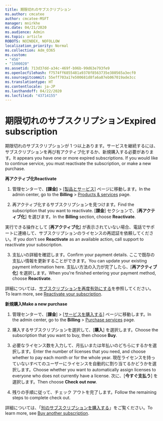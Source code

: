 ```yaml
---
title: 期限切れのサブスクリプション
ms.author: cmcatee
author: cmcatee-MSFT
manager: mnirkhe
ms.date: 04/21/2020
ms.audience: Admin
ms.topic: article
ROBOTS: NOINDEX, NOFOLLOW
localization_priority: Normal
ms.collection: Adm_O365
ms.custom:
- "456"
- "1500020"
ms.assetid: 713d37dd-a34c-469f-b96b-99d63e793fe9
ms.openlocfilehash: f7574ff6855481a9378f8563735e380565a3ecf0
ms.sourcegitcommit: 55eff703a17e500681d8fa6a87eb067019ade3cc
ms.translationtype: HT
ms.contentlocale: ja-JP
ms.lasthandoff: 04/22/2020
ms.locfileid: "43714155"
---
```

# <a name="expired-subscription"></a><span data-ttu-id="94a46-102">期限切れのサブスクリプション</span><span class="sxs-lookup"><span data-stu-id="94a46-102">Expired subscription</span></span>

<span data-ttu-id="94a46-p101">期限切れのサブスクリプションが 1 つ以上あります。サービスを継続するには、サブスクリプションを再び有アクティブ化するか、新規購入する必要があります。</span><span class="sxs-lookup"><span data-stu-id="94a46-p101">It appears you have one or more expired subscriptions. If you would like to continue service, you must reactivate the subscription, or make a new purchase.</span></span>
  
<span data-ttu-id="94a46-105">**再アクティブ化**</span><span class="sxs-lookup"><span data-stu-id="94a46-105">**Reactivate**</span></span>
  
1. <span data-ttu-id="94a46-106">管理センターで、**[課金]** \> [[製品とサービス]](https://go.microsoft.com/fwlink/p/?linkid=842054) ページに移動します。</span><span class="sxs-lookup"><span data-stu-id="94a46-106">In the admin center, go to the **Billing** \> [Products & services](https://go.microsoft.com/fwlink/p/?linkid=842054) page.</span></span>

2. <span data-ttu-id="94a46-107">再アクティブ化するサブスクリプションを見つけます。</span><span class="sxs-lookup"><span data-stu-id="94a46-107">Find the subscription that you want to reactivate.</span></span> <span data-ttu-id="94a46-108">[**課金**] セクションで、[**再アクティブ化**] を選びます。</span><span class="sxs-lookup"><span data-stu-id="94a46-108">In the **Billing** section, choose **Reactivate**.</span></span>

<span data-ttu-id="94a46-109">実行できる操作として [**再アクティブ化**] が表示されていない場合、電話でサポートに連絡して、サブスクリプションのライセンスの再認証を依頼してください。</span><span class="sxs-lookup"><span data-stu-id="94a46-109">If you don't see **Reactivate** as an available action, call support to reactivate your subscription.</span></span>

3. <span data-ttu-id="94a46-110">支払いの詳細を確認します。</span><span class="sxs-lookup"><span data-stu-id="94a46-110">Confirm your payment details.</span></span> <span data-ttu-id="94a46-111">ここで既存の支払い情報を更新することができます。</span><span class="sxs-lookup"><span data-stu-id="94a46-111">You can update your existing payment information here.</span></span> <span data-ttu-id="94a46-112">支払い方法の入力が完了したら、[**再アクティブ化**] を選択します。</span><span class="sxs-lookup"><span data-stu-id="94a46-112">When you're finished entering your payment method, choose **Reactivate**.</span></span>

<span data-ttu-id="94a46-113">詳細については、[サブスクリプションを再度有効にする](https://docs.microsoft.com/office365/admin/subscriptions-and-billing/reactivate-your-subscription)を参照してください。</span><span class="sxs-lookup"><span data-stu-id="94a46-113">To learn more, see [Reactivate your subscription](https://docs.microsoft.com/office365/admin/subscriptions-and-billing/reactivate-your-subscription).</span></span>

<span data-ttu-id="94a46-114">**新規購入**</span><span class="sxs-lookup"><span data-stu-id="94a46-114">**Make a new purchase**</span></span>
  
1. <span data-ttu-id="94a46-115">管理センターで、[**課金**] \> [[サービスを購入する](https://go.microsoft.com/fwlink/p/?linkid=868433)] ページに移動します。</span><span class="sxs-lookup"><span data-stu-id="94a46-115">In the admin center, go to the **Billing** \> [Purchase services](https://go.microsoft.com/fwlink/p/?linkid=868433) page.</span></span>

2. <span data-ttu-id="94a46-116">購入するサブスクリプションを選択して、[**購入**] を選択します。</span><span class="sxs-lookup"><span data-stu-id="94a46-116">Choose the subscription that you want to buy, then choose **Buy**.</span></span>

3. <span data-ttu-id="94a46-117">必要なライセンス数を入力して、月払いまたは年払いのどちらにするかを選択します。</span><span class="sxs-lookup"><span data-stu-id="94a46-117">Enter the number of licenses that you need, and choose whether to pay each month or for the whole year.</span></span> <span data-ttu-id="94a46-118">現在ライセンスを持っていないすべてのユーザーにライセンスを自動的に割り当てるかどうかを選択します。</span><span class="sxs-lookup"><span data-stu-id="94a46-118">Choose whether you want to automatically assign licenses to everyone who does not currently have a license.</span></span> <span data-ttu-id="94a46-119">次に、[**今すぐ支払う**] を選択します。</span><span class="sxs-lookup"><span data-stu-id="94a46-119">Then choose **Check out now**.</span></span>

4. <span data-ttu-id="94a46-120">残りの手順に従って、チェック アウトを完了します。</span><span class="sxs-lookup"><span data-stu-id="94a46-120">Follow the remaining steps to complete check out.</span></span>

<span data-ttu-id="94a46-121">詳細については、「[別のサブスクリプションを購入する](https://docs.microsoft.com/office365/admin/subscriptions-and-billing/buy-another-subscription)」をご覧ください。</span><span class="sxs-lookup"><span data-stu-id="94a46-121">To learn more, see [Buy another subscription](https://docs.microsoft.com/office365/admin/subscriptions-and-billing/buy-another-subscription).</span></span>